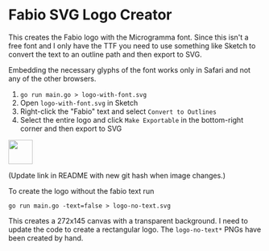 # Fabio SVG Logo Creator

This creates the Fabio logo with the Microgramma font.
Since this isn't a free font and I only have the TTF
you need to use something like Sketch to convert the
text to an outline path and then export to SVG.

Embedding the necessary glyphs of the font works only
in Safari and not any of the other browsers.

1. `go run main.go > logo-with-font.svg`
1. Open `logo-with-font.svg` in Sketch
1. Right-click the "Fabio" text and select `Convert to Outlines`
1. Select the entire logo and click `Make Exportable` in the bottom-right corner
   and then export to SVG

<img src="https://cdn.rawgit.com/fabiolb/logo/f966a7d/logo.svg" height="48"/>

(Update link in README with new git hash when image changes.)

To create the logo without the fabio text run

`go run main.go -text=false > logo-no-text.svg`

This creates a 272x145 canvas with a transparent background.
I need to update the code to create a rectangular logo. The
`logo-no-text*` PNGs have been created by hand.
